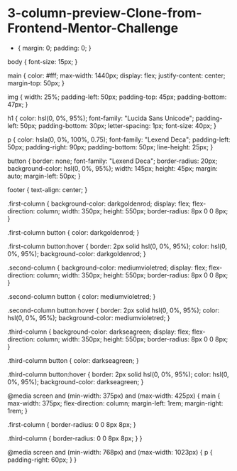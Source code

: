 # 3-column-preview-Clone-from-Frontend-Mentor-Challenge

* {
  margin: 0;
  padding: 0;
}

body {
  font-size: 15px;
}

main {
  color: #fff;
  max-width: 1440px;
  display: flex;
  justify-content: center;
  margin-top: 50px;
}

img {
  width: 25%;
  padding-left: 50px;
  padding-top: 45px;
  padding-bottom: 47px;
}

h1 {
  color: hsl(0, 0%, 95%);
  font-family: "Lucida Sans Unicode";
  padding-left: 50px;
  padding-bottom: 30px;
  letter-spacing: 1px;
  font-size: 40px;
}

p {
  color: hsla(0, 0%, 100%, 0.75);
  font-family: "Lexend Deca";
  padding-left: 50px;
  padding-right: 90px;
  padding-bottom: 50px;
  line-height: 25px;
}

button {
  border: none;
  font-family: "Lexend Deca";
  border-radius: 20px;
  background-color: hsl(0, 0%, 95%);
  width: 145px;
  height: 45px;
  margin: auto;
  margin-left: 50px;
}

footer {
  text-align: center;
}

.first-column {
  background-color: darkgoldenrod;
  display: flex;
  flex-direction: column;
  width: 350px;
  height: 550px;
  border-radius: 8px 0 0 8px;
}

.first-column button {
  color: darkgoldenrod;
}

.first-column button:hover {
  border: 2px solid hsl(0, 0%, 95%);
  color: hsl(0, 0%, 95%);
  background-color: darkgoldenrod;
}

.second-column {
  background-color: mediumvioletred;
  display: flex;
  flex-direction: column;
  width: 350px;
  height: 550px;
  border-radius: 8px 0 0 8px;
}

.second-column button {
  color: mediumvioletred;
}

.second-column button:hover {
  border: 2px solid hsl(0, 0%, 95%);
  color: hsl(0, 0%, 95%);
  background-color: mediumvioletred;
}

.third-column {
  background-color: darkseagreen;
  display: flex;
  flex-direction: column;
  width: 350px;
  height: 550px;
  border-radius: 8px 0 0 8px;
}

.third-column button {
  color: darkseagreen;
}

.third-column button:hover {
  border: 2px solid hsl(0, 0%, 95%);
  color: hsl(0, 0%, 95%);
  background-color: darkseagreen;
}

@media screen and (min-width: 375px) and (max-width: 425px) {
  main {
    max-width: 375px;
    flex-direction: column;
    margin-left: 1rem;
    margin-right: 1rem;
  }

  .first-column {
    border-radius: 0 0 8px 8px;
  }

  .third-column {
    border-radius: 0 0 8px 8px;
  }
}

@media screen and (min-width: 768px) and (max-width: 1023px) {
  p {
    padding-right: 60px;
  }
}
